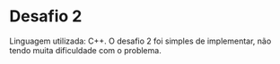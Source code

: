 # Desafio 2

Linguagem utilizada: C++. 
O desafio 2 foi simples de implementar, não tendo muita dificuldade com o problema.